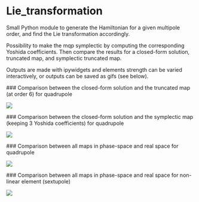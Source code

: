 # Lie_transformation

Small Python module to generate the Hamiltonian for a given multipole order, and find the Lie transformation accordingly. 

Possibility to make the mqp symplectic by computing the corresponding Yoshida coefficients. Then compare the results for a closed-form solution, truncated map, and symplectic truncated map.

Outputs are made with ipywidgets and elements strength can be varied interactively, or outputs can be saved as gifs (see below).


### Comparison between the closed-form solution and the truncated map (at order 6) for quadrupole

![](https://github.com/ColasDroin/Lie_transformation/blob/master/gifs/1.gif)

### Comparison between the closed-form solution and the symplectic map (keeping 3 Yoshida coefficients) for quadrupole

![](https://github.com/ColasDroin/Lie_transformation/blob/master/gifs/2.gif)


### Comparison between all maps in phase-space and real space for quadrupole


![](https://github.com/ColasDroin/Lie_transformation/blob/master/gifs/3.gif)


### Comparison between all maps in phase-space and real space for non-linear element (sextupole)


![](https://github.com/ColasDroin/Lie_transformation/blob/master/gifs/4.gif)